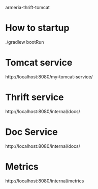 armeria-thrift-tomcat

How to startup
==============
./gradlew bootRun

Tomcat service
=============
http://localhost:8080/my-tomcat-service/

Thrift service
==============

http://localhost:8080/internal/docs/


Doc Service
===========
http://localhost:8080/internal/docs/


Metrics
===========
http://localhost:8080/internal/metrics
